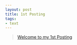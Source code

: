 ```yaml
---
layout: post
title: 1st Posting
tags: 
- text
---
```


> [Welcome to my 1st Posting](https://janghan-kor.tistory.com/57)
